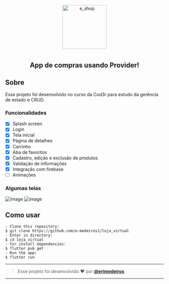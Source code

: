 <p align="center">
      <img src="https://user-images.githubusercontent.com/73318684/158922168-0a9cb054-58f0-4255-a89c-ae5f813e24ac.png" width="140" alt="e_shop"/>
</p>
<h1 </h1>  

<h2 align="center"> App de compras usando Provider! </h2>  
<h2> Sobre </h2>
<p >
  Esse projeto foi desenvolvido no curso da Cod3r para estudo da gerência de estado e CRUD.
</p>  

### Funcionalidades

- [x] Splash screen
- [x] Login
- [x] Tela inicial
- [x] Página de detalhes
- [x] Carrinho
- [x] Aba de favoritos
- [x] Cadastro, edição e exclusão de produtos
- [x] Validação de informações
- [x] Integração com firebase
- [ ] Animações   

### Algumas telas  

![image](https://user-images.githubusercontent.com/73318684/158241066-f54dbfd2-b777-4a55-b957-5d85d0426840.png)  ![image](https://user-images.githubusercontent.com/73318684/158241161-a60e1e0c-3550-4d97-954e-f733a45c20a0.png)  


<h2> Como usar </h2>

   ```
   - Clone this repository:
   $ git clone https://github.com/e-medeiros1/loja_virtual 
   - Enter in directory:
   $ cd loja_virtual
   - For install dependencies:
   $ flutter pub get
   - Run the app: 
   $ flutter run
   ```

   ---  
   
   >Esse projeto foi desenvolvido ❤️ por **[@erimedeiros](https://www.linkedin.com/in/erimedeiros/)**<br> 

   ---
